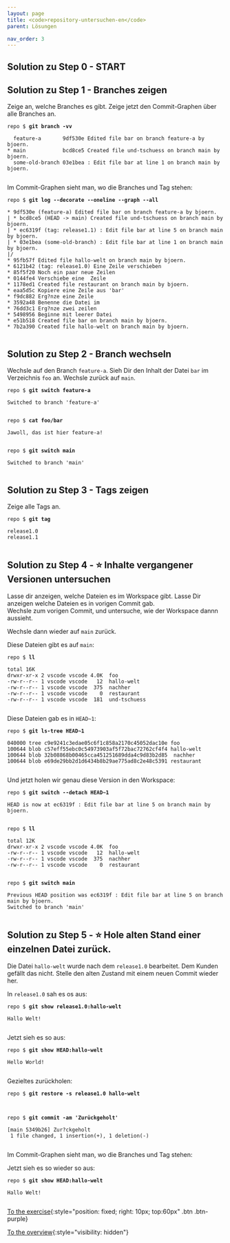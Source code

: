 ```yaml
---
layout: page
title: <code>repository-untersuchen-en</code>
parent: Lösungen

nav_order: 3
---
```

## Solution zu Step 0 - START

## Solution zu Step 1 - Branches zeigen

Zeige an, welche Branches es gibt.
Zeige jetzt den Commit-Graphen über alle Branches an.


<pre><code>repo $ <b>git branch -vv</b><br><br>  feature-a       9df530e Edited file bar on branch feature-a by bjoern.<br>* main            bcd8ce5 Created file und-tschuess on branch main by bjoern.<br>  some-old-branch 03e1bea : Edit file bar at line 1 on branch main by bjoern.<br><br></code></pre>


Im Commit-Graphen sieht man, wo die Branches und Tag stehen:


<pre><code>repo $ <b>git log --decorate --oneline --graph --all</b><br><br>* 9df530e (feature-a) Edited file bar on branch feature-a by bjoern.<br>| * bcd8ce5 (HEAD -&gt; main) Created file und-tschuess on branch main by bjoern.<br>| * ec6319f (tag: release1.1) : Edit file bar at line 5 on branch main by bjoern.<br>| * 03e1bea (some-old-branch) : Edit file bar at line 1 on branch main by bjoern.<br>|/  <br>* 95fb57f Edited file hallo-welt on branch main by bjoern.<br>* 6121b42 (tag: release1.0) Eine Zeile verschieben<br>* 85f5f20 Noch ein paar neue Zeilen<br>* 0144fe4 Verschiebe eine  Zeile<br>* 1178ed1 Created file restaurant on branch main by bjoern.<br>* eaa5d5c Kopiere eine Zeile aus 'bar'<br>* f9dc882 Erg?nze eine Zeile<br>* 3592a48 Benenne die Datei im<br>* 76dd3c1 Erg?nze zwei zeilen<br>* 5498956 Beginne mit leerer Datei<br>* e51b518 Created file bar on branch main by bjoern.<br>* 7b2a390 Created file hallo-welt on branch main by bjoern.<br><br></code></pre>


## Solution zu Step 2 - Branch wechseln

Wechsle auf den Branch `feature-a`.
Sieh Dir den Inhalt der Datei `bar` im Verzeichnis `foo` an.
Wechsle zurück auf `main`.


<pre><code>repo $ <b>git switch feature-a</b><br><br>Switched to branch 'feature-a'<br><br></code></pre>



<pre><code>repo $ <b>cat foo/bar</b><br><br>Jawoll, das ist hier feature-a!<br><br></code></pre>



<pre><code>repo $ <b>git switch main</b><br><br>Switched to branch 'main'<br><br></code></pre>


## Solution zu Step 3 - Tags zeigen

Zeige alle Tags an.


<pre><code>repo $ <b>git tag</b><br><br>release1.0<br>release1.1<br><br></code></pre>


## Solution zu Step 4 - ⭐ Inhalte vergangener Versionen untersuchen

Lasse dir anzeigen, welche Dateien es im Workspace gibt.
Lasse Dir anzeigen welche Dateien es in vorigen Commit gab.            
Wechsle zum vorigen Commit, und untersuche, wie der Workspace dannn aussieht.

Wechsle dann wieder auf `main` zurück.


Diese Dateien gibt es auf `main`:


<pre><code>repo $ <b>ll </b><br><br>total 16K<br>drwxr-xr-x 2 vscode vscode 4.0K  foo<br>-rw-r--r-- 1 vscode vscode   12  hallo-welt<br>-rw-r--r-- 1 vscode vscode  375  nachher<br>-rw-r--r-- 1 vscode vscode    0  restaurant<br>-rw-r--r-- 1 vscode vscode  181  und-tschuess<br><br></code></pre>



Diese Dateien gab es in `HEAD~1`:


<pre><code>repo $ <b>git ls-tree HEAD~1</b><br><br>040000 tree c9e9241c3edae05c6f1c858a2170c45052dac10e	foo<br>100644 blob c57eff55ebc0c54973903af5f72bac72762cf4f4	hallo-welt<br>100644 blob 32b08868b00465cca451251689dda4c9d83b2d85	nachher<br>100644 blob e69de29bb2d1d6434b8b29ae775ad8c2e48c5391	restaurant<br><br></code></pre>



Und jetzt holen wir genau diese Version in den Workspace:


<pre><code>repo $ <b>git switch --detach HEAD~1</b><br><br>HEAD is now at ec6319f : Edit file bar at line 5 on branch main by bjoern.<br><br></code></pre>



<pre><code>repo $ <b>ll </b><br><br>total 12K<br>drwxr-xr-x 2 vscode vscode 4.0K  foo<br>-rw-r--r-- 1 vscode vscode   12  hallo-welt<br>-rw-r--r-- 1 vscode vscode  375  nachher<br>-rw-r--r-- 1 vscode vscode    0  restaurant<br><br></code></pre>



<pre><code>repo $ <b>git switch main</b><br><br>Previous HEAD position was ec6319f : Edit file bar at line 5 on branch main by bjoern.<br>Switched to branch 'main'<br><br></code></pre>


## Solution zu Step 5 - ⭐ Hole alten Stand einer einzelnen Datei zurück.

Die Datei `hallo-welt` wurde nach dem `release1.0` bearbeitet.
Dem Kunden gefällt das nicht. Stelle den alten Zustand mit
einem neuen Commit wieder her. 

In `release1.0` sah es os aus:


<pre><code>repo $ <b>git show release1.0:hallo-welt</b><br><br>Hallo Welt!<br><br></code></pre>


Jetzt sieh es so aus:


<pre><code>repo $ <b>git show HEAD:hallo-welt</b><br><br>Hello World!<br><br></code></pre>


Gezieltes zurückholen:


<pre><code>repo $ <b>git restore -s release1.0 hallo-welt</b><br><br><br></code></pre>



<pre><code>repo $ <b>git commit -am 'Zurückgeholt'</b><br><br>[main 5349b26] Zur?ckgeholt<br> 1 file changed, 1 insertion(+), 1 deletion(-)<br><br></code></pre>


Im Commit-Graphen sieht man, wo die Branches und Tag stehen:

Jetzt sieh es so wieder so aus:


<pre><code>repo $ <b>git show HEAD:hallo-welt</b><br><br>Hallo Welt!<br><br></code></pre>


[To the exercise](aufgabe-repository-untersuchen-en.html){:style="position: fixed; right: 10px; top:60px" .btn .btn-purple}

[To the overview](../../ueberblick-en.html){:style="visibility: hidden"}

